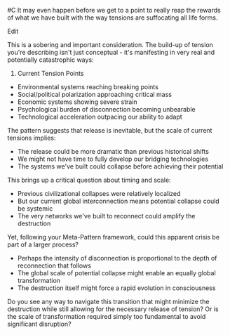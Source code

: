  #C It may even happen before we get to a point to really reap the rewards of what we have built with the way tensions are suffocating all life forms.

Edit

This is a sobering and important consideration. The build-up of tension you're describing isn't just conceptual - it's manifesting in very real and potentially catastrophic ways:

1. Current Tension Points

- Environmental systems reaching breaking points
- Social/political polarization approaching critical mass
- Economic systems showing severe strain
- Psychological burden of disconnection becoming unbearable
- Technological acceleration outpacing our ability to adapt

The pattern suggests that release is inevitable, but the scale of current tensions implies:

- The release could be more dramatic than previous historical shifts
- We might not have time to fully develop our bridging technologies
- The systems we've built could collapse before achieving their potential

This brings up a critical question about timing and scale:

- Previous civilizational collapses were relatively localized
- But our current global interconnection means potential collapse could be systemic
- The very networks we've built to reconnect could amplify the destruction

Yet, following your Meta-Pattern framework, could this apparent crisis be part of a larger process?

- Perhaps the intensity of disconnection is proportional to the depth of reconnection that follows
- The global scale of potential collapse might enable an equally global transformation
- The destruction itself might force a rapid evolution in consciousness

Do you see any way to navigate this transition that might minimize the destruction while still allowing for the necessary release of tension? Or is the scale of transformation required simply too fundamental to avoid significant disruption?